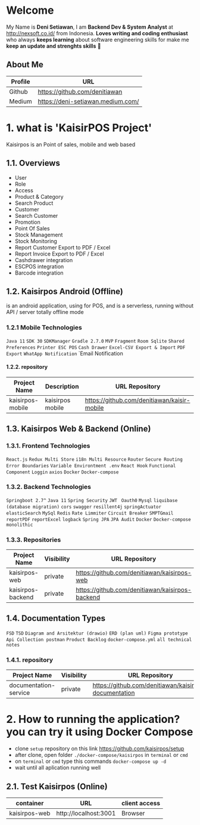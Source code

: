 # Welcome 

My Name is **Deni Setiawan**, I am **Backend Dev & System Analyst** at http://nexsoft.co.id/ from Indonesia.
**Loves writing and coding enthusiast** who always **keeps learning** about software engineering skills for make me **keep an update and strenghts skills** 🚀


## About Me
| Profile     | URL                                                          | 
|------------------|--------------|
| Github | https://github.com/denitiawan |
| Medium | https://deni-setiawan.medium.com/ |

# 1. what is 'KaisirPOS Project'
Kaisirpos is an Point of sales, mobile and web based

## 1.1. Overviews
- User
- Role
- Access
- Product & Category
- Search Product
- Customer 
- Search Customer
- Promotion
- Point Of Sales
- Stock Management
- Stock Monitoring
- Report Customer Export to PDF / Excel
- Report Invoice Export to PDF / Excel
- Cashdrawer integration
- ESCPOS integration
- Barcode integration


## 1.2. Kaisirpos Android (Offline)
is an android application, using for POS, and is a serverless, running without API / server totally offline mode

### 1.2.1 Mobile Technologies
`Java 11`
`SDK 30`
`SDKManager`
`Gradle 2.7.0`
`MVP`
`Fragment`
`Room Sqlite`
`Shared Preferences`
`Printer ESC POS`
`Cash Drawer`
`Excel-CSV Export & Import`
`PDF Export`
`WhatApp Notification`
`Email Notification   



#### 1.2.2. repository
| Project Name     | Description  | URL Repository                                                          | 
|------------------|--------------|-------------------------------------------------------------------------|
| kaisirpos-mobile | kaisirpos mobile | https://github.com/denitiawan/kaisir-mobile                                      |



## 1.3. Kaisirpos Web & Backend (Online)

### 1.3.1. Frontend Technologies
`React.js`
`Redux Multi Store`
`i18n Multi Resource`
`Router`
`Secure Routing`
`Error Boundaries`
`Variable Environtment .env`
`React Hook`
`Functional Component`
`Loggin`
`axios`
`Docker`
`Docker-compose`


### 1.3.2. Backend Technologies
`Springboot 2.7^`
`Java 11`
`Spring Security`
`JWT `
`Oauth0`
`Mysql`
`liquibase (database migration)`
`cors`
`swagger`
`resillent4j`
`springActuator`
`elasticSearch`
`MySql`
`Redis`
`Rate Limmiter`
`Circuit Breaker`
`SMPTGmail`
`reportPDF`
`reportExcel`
`logback`
`Spring JPA`
`JPA Audit`
`Docker`
`Docker-compose`
`monolithic`


### 1.3.3. Repositories
| Project Name     | Visibility  | URL Repository                                                          | 
|------------------|--------------|-------------------------------------------------------------|
| kaisirpos-web | private | https://github.com/denitiawan/kaisirpos-web  |
| kaisirpos-backend | private  | https://github.com/denitiawan/kaisirpos-backend                |



## 1.4. Documentation Types
`FSD`
`TSD`
`Diagram and Arsitektur (drawio)`
`ERD (plan uml)`
`Figma prototype`
`Api Collection postman`
`Product Backlog`
`docker-compose.yml`
`all technical notes`


### 1.4.1. repository
| Project Name     | Visibility  | URL Repository                                                          | 
|------------------|--------------|-------------------------------------------------------------------------|
| documentation-service | private | https://github.com/denitiawan/kaisirpos-documentation                   |


# 


# 2. How to running the application? you can try it using Docker Compose
- clone `setup` repository on this link https://github.com/kaisirpos/setup
- after clone, open folder `./docker-compose/kaisirpos` in `terminal` or `cmd`
- on `terminal` or `cmd` type this commands `docker-compose up -d`
- wait until all aplication running well

## 2.1.  Test Kaisirpos (Online)
| container     | URL      | client access |
|--------|--------------|--------------|
| kaisirpos-web  | http://localhost:3001 | Browser |




